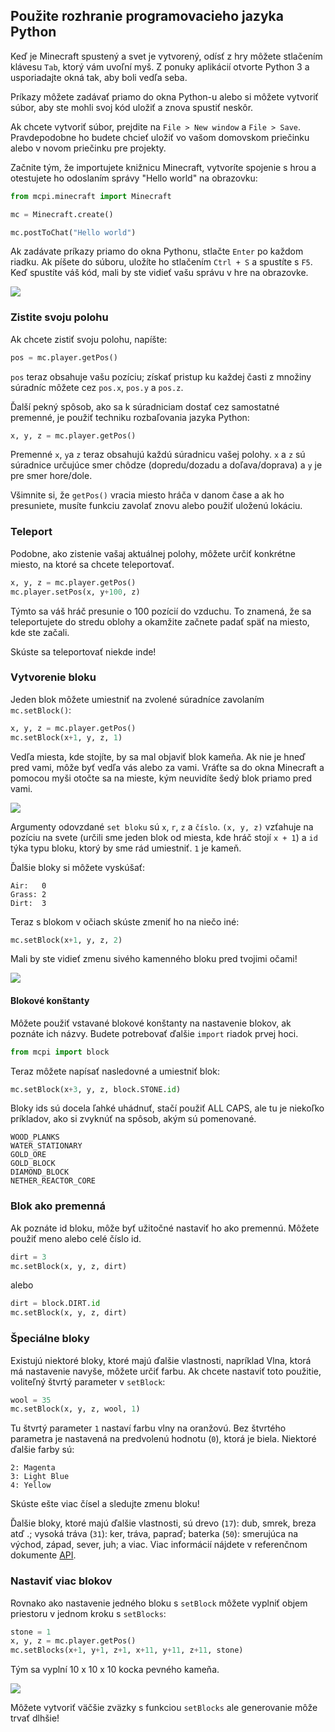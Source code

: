 ## Použite rozhranie programovacieho jazyka Python

Keď je Minecraft spustený a svet je vytvorený, odísť z hry môžete stlačením klávesu `Tab`, ktorý vám uvoľní myš. Z ponuky aplikácií otvorte Python 3 a usporiadajte okná tak, aby boli vedľa seba.

Príkazy môžete zadávať priamo do okna Python-u alebo si môžete vytvoriť súbor, aby ste mohli svoj kód uložiť a znova spustiť neskôr.

Ak chcete vytvoriť súbor, prejdite na `File > New window` a `File > Save`. Pravdepodobne ho budete chcieť uložiť vo vašom domovskom priečinku alebo v novom priečinku pre projekty.

Začnite tým, že importujete knižnicu Minecraft, vytvoríte spojenie s hrou a otestujete ho odoslaním správy "Hello world" na obrazovku:

```python
from mcpi.minecraft import Minecraft

mc = Minecraft.create()

mc.postToChat("Hello world")
```

Ak zadávate príkazy priamo do okna Pythonu, stlačte `Enter` po každom riadku. Ak píšete do súboru, uložíte ho stlačením `Ctrl + S` a spustíte s `F5`. Keď spustíte váš kód, mali by ste vidieť vašu správu v hre na obrazovke.

![](images/helloworld.gif)

### Zistite svoju polohu

Ak chcete zistiť svoju polohu, napíšte:

```python
pos = mc.player.getPos()
```

`pos` teraz obsahuje vašu pozíciu; získať pristup ku každej časti z množiny súradníc môžete cez `pos.x`, `pos.y` a `pos.z`.

Ďalší pekný spôsob, ako sa k súradniciam dostať cez samostatné premenné, je použiť techniku rozbaľovania jazyka Python:

```python
x, y, z = mc.player.getPos()
```

Premenné `x`, `y`a `z` teraz obsahujú každú súradnicu vašej polohy. `x` a `z` sú súradnice určujúce smer chôdze (dopredu/dozadu a doľava/doprava) a `y` je pre smer hore/dole.

Všimnite si, že `getPos()` vracia miesto hráča v danom čase a ak ho presuniete, musíte funkciu zavolať znovu alebo použiť uloženú lokáciu.

### Teleport

Podobne, ako zistenie vašaj aktuálnej polohy, môžete určiť konkrétne miesto, na ktoré sa chcete teleportovať.

```python
x, y, z = mc.player.getPos()
mc.player.setPos(x, y+100, z)
```

Týmto sa váš hráč presunie o 100 pozícií do vzduchu. To znamená, že sa teleportujete do stredu oblohy a okamžite začnete padať späť na miesto, kde ste začali.

Skúste sa teleportovať niekde inde!

### Vytvorenie bloku

Jeden blok môžete umiestniť na zvolené súradníce zavolaním `mc.setBlock()`:

```python
x, y, z = mc.player.getPos()
mc.setBlock(x+1, y, z, 1)
```

Vedľa miesta, kde stojíte, by sa mal objaviť blok kameňa. Ak nie je hneď pred vami, môže byť vedľa vás alebo za vami. Vráťte sa do okna Minecraft a pomocou myši otočte sa na mieste, kým neuvidíte šedý blok priamo pred vami.

![](images/mcpi-setblock.png)

Argumenty odovzdané `set bloku` sú `x`, `r`, `z` a `číslo`. `(x, y, z)` vzťahuje na pozíciu na svete (určili sme jeden blok od miesta, kde hráč stojí `x + 1`) a `id` týka typu bloku, ktorý by sme rád umiestniť. `1` je kameň.

Ďalšie bloky si môžete vyskúšať:

    Air:   0
    Grass: 2
    Dirt:  3
    

Teraz s blokom v očiach skúste zmeniť ho na niečo iné:

```python
mc.setBlock(x+1, y, z, 2)
```

Mali by ste vidieť zmenu sivého kamenného bloku pred tvojimi očami!

![](images/mcpi-setblock2.png)

#### Blokové konštanty

Môžete použiť vstavané blokové konštanty na nastavenie blokov, ak poznáte ich názvy. Budete potrebovať ďalšie `import` riadok prvej hoci.

```python
from mcpi import block
```

Teraz môžete napísať nasledovné a umiestniť blok:

```python
mc.setBlock(x+3, y, z, block.STONE.id)
```

Bloky ids sú docela ľahké uhádnuť, stačí použiť ALL CAPS, ale tu je niekoľko príkladov, ako si zvyknúť na spôsob, akým sú pomenované.

    WOOD_PLANKS
    WATER_STATIONARY
    GOLD_ORE
    GOLD_BLOCK
    DIAMOND_BLOCK
    NETHER_REACTOR_CORE
    

### Blok ako premenná

Ak poznáte id bloku, môže byť užitočné nastaviť ho ako premennú. Môžete použiť meno alebo celé číslo id.

```python
dirt = 3
mc.setBlock(x, y, z, dirt)
```

alebo

```python
dirt = block.DIRT.id
mc.setBlock(x, y, z, dirt)
```

### Špeciálne bloky

Existujú niektoré bloky, ktoré majú ďalšie vlastnosti, napríklad Vlna, ktorá má nastavenie navyše, môžete určiť farbu. Ak chcete nastaviť toto použitie, voliteľný štvrtý parameter v `setBlock`:

```python
wool = 35
mc.setBlock(x, y, z, wool, 1)
```

Tu štvrtý parameter `1` nastaví farbu vlny na oranžovú. Bez štvrtého parametra je nastavená na predvolenú hodnotu (`0`), ktorá je biela. Niektoré ďalšie farby sú:

    2: Magenta
    3: Light Blue
    4: Yellow
    

Skúste ešte viac čísel a sledujte zmenu bloku!

Ďalšie bloky, ktoré majú ďalšie vlastnosti, sú drevo (`17`): dub, smrek, breza atď .; vysoká tráva (`31`): ker, tráva, papraď; baterka (`50`): smerujúca na východ, západ, sever, juh; a viac. Viac informácií nájdete v referenčnom dokumente [API](http://www.stuffaboutcode.com/p/minecraft-api-reference.html).

### Nastaviť viac blokov

Rovnako ako nastavenie jedného bloku s `setBlock` môžete vyplniť objem priestoru v jednom kroku s `setBlocks`:

```python
stone = 1
x, y, z = mc.player.getPos()
mc.setBlocks(x+1, y+1, z+1, x+11, y+11, z+11, stone)
```

Tým sa vyplní 10 x 10 x 10 kocka pevného kameňa.

![](images/mcpi-setblocks.png)

Môžete vytvoriť väčšie zväzky s funkciou `setBlocks` ale generovanie môže trvať dlhšie!